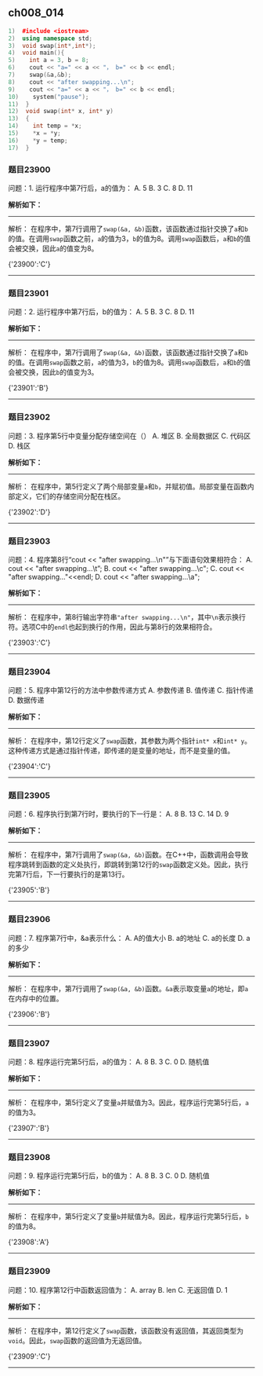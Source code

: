 ## ch008_014
``` c++
1)  #include <iostream>
2)  using namespace std;
3)  void swap(int*,int*);
4)  void main(){
5)    int a = 3, b = 8;
6)    cout << "a=" << a << "， b=" << b << endl;
7)    swap(&a,&b);
8)    cout << "after swapping...\n";
9)    cout << "a=" << a << "， b=" << b << endl;
10)    system("pause");
11)  }
12)  void swap(int* x, int* y)
13)  {
14)    int temp = *x;
15)    *x = *y;
16)    *y = temp;
17)  }

```
### 题目23900
问题：1.  运行程序中第7行后，a的值为：
A.  5
B.  3
C.  8
D.  11


**解析如下：**

------

解析：
在程序中，第7行调用了`swap(&a, &b)`函数，该函数通过指针交换了`a`和`b`的值。在调用`swap`函数之前，`a`的值为3，`b`的值为8。调用`swap`函数后，`a`和`b`的值会被交换，因此`a`的值变为8。

{'23900':'C'}

------

### 题目23901
问题：2.  运行程序中第7行后，b的值为：
A.  5
B.  3
C.  8
D.  11


**解析如下：**

------

解析：
在程序中，第7行调用了`swap(&a, &b)`函数，该函数通过指针交换了`a`和`b`的值。在调用`swap`函数之前，`a`的值为3，`b`的值为8。调用`swap`函数后，`a`和`b`的值会被交换，因此`b`的值变为3。

{'23901':'B'}

------

### 题目23902
问题：3.  程序第5行中变量分配存储空间在（）
A.  堆区
B.  全局数据区
C.  代码区
D.  栈区


**解析如下：**

------

解析：
在程序中，第5行定义了两个局部变量`a`和`b`，并赋初值。局部变量在函数内部定义，它们的存储空间分配在栈区。

{'23902':'D'}

------

### 题目23903
问题：4.  程序第8行“cout << "after swapping...\\n"”与下面语句效果相符合：
A.  cout << "after swapping...\\t”;
B.  cout << "after swapping...\\c";
C.  cout << "after swapping..."<<endl;
D.  cout << "after swapping...\\a";


**解析如下：**

------

解析：
在程序中，第8行输出字符串`"after swapping...\n"`，其中`\n`表示换行符。选项C中的`endl`也起到换行的作用，因此与第8行的效果相符合。

{'23903':'C'}

------

### 题目23904
问题：5.  程序中第12行的方法中参数传递方式
A.  参数传递
B.  值传递
C.  指针传递
D.  数据传递


**解析如下：**

------

解析：
在程序中，第12行定义了`swap`函数，其参数为两个指针`int* x`和`int* y`。这种传递方式是通过指针传递，即传递的是变量的地址，而不是变量的值。

{'23904':'C'}

------

### 题目23905
问题：6.  程序执行到第7行时，要执行的下一行是：
A.  8
B.  13
C.  14
D.  9


**解析如下：**

------

解析：
在程序中，第7行调用了`swap(&a, &b)`函数。在C++中，函数调用会导致程序跳转到函数的定义处执行，即跳转到第12行的`swap`函数定义处。因此，执行完第7行后，下一行要执行的是第13行。

{'23905':'B'}

------

### 题目23906
问题：7.  程序第7行中，&a表示什么：
A.  A的值大小
B.  a的地址
C.  a的长度
D.  a的多少


**解析如下：**

------

解析：
在程序中，第7行调用了`swap(&a, &b)`函数。`&a`表示取变量`a`的地址，即`a`在内存中的位置。

{'23906':'B'}

------

### 题目23907
问题：8.  程序运行完第5行后，a的值为：
A.  8
B.  3
C.  0
D.  随机值


**解析如下：**

------

解析：
在程序中，第5行定义了变量`a`并赋值为3。因此，程序运行完第5行后，`a`的值为3。

{'23907':'B'}

------

### 题目23908
问题：9.  程序运行完第5行后，b的值为：
A.  8
B.  3
C.  0
D.  随机值


**解析如下：**

------

解析：
在程序中，第5行定义了变量`b`并赋值为8。因此，程序运行完第5行后，`b`的值为8。

{'23908':'A'}

------

### 题目23909
问题：10.  程序第12行中函数返回值为：
A.  array
B.  len
C.  无返回值
D.  1


**解析如下：**

------

解析：
在程序中，第12行定义了`swap`函数，该函数没有返回值，其返回类型为`void`。因此，`swap`函数的返回值为无返回值。

{'23909':'C'}

------

